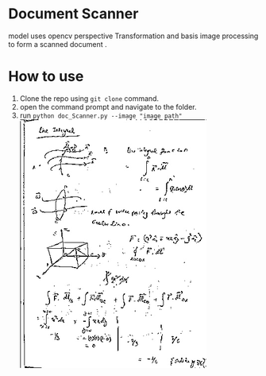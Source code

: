 # Document Scanner
   model uses opencv perspective Transformation and basis image processing to form a scanned document .

# How to  use 
   1. Clone the repo using `git clone` command.
   2. open the command prompt and navigate to the folder.
   3. run `python doc_Scanner.py --image "image path" `
![img](https://github.com/malayaj2000/Open-CV-series-/blob/main/document%20Scanner/doc_Scanner.jpg)
